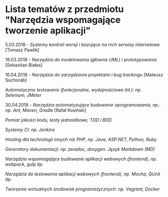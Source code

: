 # Lista tematów z przedmiotu "Narzędzia wspomagające tworzenie aplikacji"

5.03.2018 - *Systemy kontroli wersji i bazujące na nich serwisy internetowe* [Tomasz Pawlik]

19.03.2018 - *Narzędzia do modelowania (głównie UML) i prototypowania* [Sebastian Białas]

16.04.2018 - *Narzędzia do zarządzania projektami i bug trackingu* [Mateusz Suchorab]

*Automatyczne testowanie (funkcjonalne, wydajnościowe itd.): np. Selenium, JMeter*

30.04.2018 - *Narzędzia automatyzujące budowanie oprogramowania, np.: np. Ant, Maven, Gradle* [Rafał Kosiński]

*Pomiar jakości kodu, testy jednostkowe, TDD i BDD*

*Systemy CI: np. Jenkins* 

*Hosting dla technologii innych niż PHP, np. Java, ASP.NET, Python, Ruby*

*Generatory dokumentacji: np. javadoc, doxygen. Język Markdown (MD)*

*Narzędzia wspomagające budowanie aplikacji webowych (frontend), np. webpack, gulp itp.*

*Narzędzia do testowania aplikacji webowych (frontend), np. Mocha, QUnit itp.*

*Tworzenie wirtualnych środowisk programistycznych: np. Vagrant, Docker*



